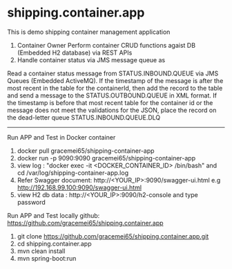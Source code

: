 # shipping.container.app
This is demo shipping container management application 
1. Container Owner Perform container CRUD functions agaist DB (Embedded H2 database) via REST APIs
2. Handle container status via JMS message queue as

Read a container status message from STATUS.INBOUND.QUEUE via JMS Queues (Embedded ActiveMQ).
If the timestamp of the message is after the most recent in the table for the containerId, then add the record to the table and 
send a message to the STATUS.OUTBOUND.QUEUE in XML format.
If the timestamp is before that most recent table for the container id or the message does not meet the validations for the JSON, 
place the record on the dead-letter queue STATUS.INBOUND.QUEUE.DLQ

*********************************************************************************************************************************************

Run APP and Test in Docker container
1. docker pull gracemei65/shipping-container-app
2. docker run -p 9090:9090 gracemei65/shipping-container-app
3. view log : "docker exec -it <DOCKER_CONTAINER_ID> /bin/bash" and cd /var/log/shipping-container-app.log
4. Refer Swagger document: http://<YOUR_IP>:9090/swagger-ui.html e.g http://192.168.99.100:9090/swagger-ui.html
5. view H2 db data : http://<YOUR_IP>:9090/h2-console and type password

Run APP and Test locally
github: https://github.com/gracemei65/shipping.container.app
1. git clone https://github.com/gracemei65/shipping.container.app.git
2. cd shipping.container.app 
3. mvn clean install 
4. mvn spring-boot:run


